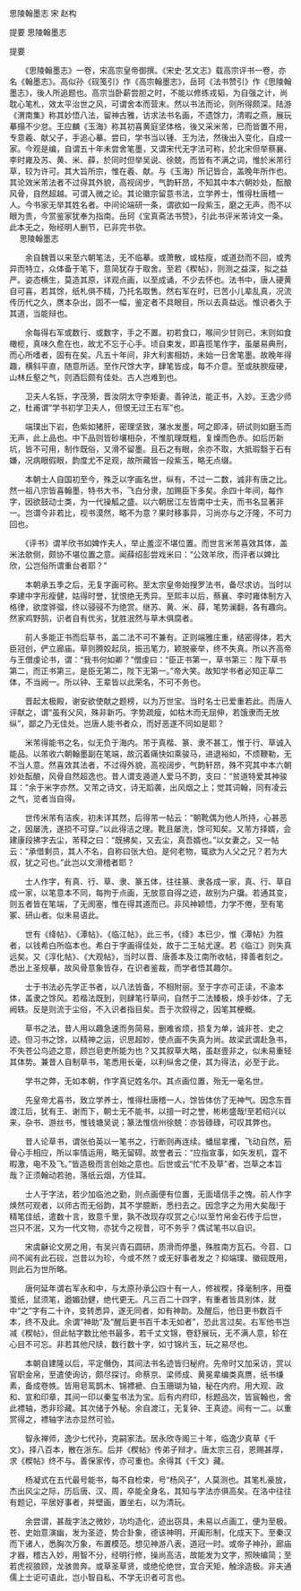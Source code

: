 思陵翰墨志 宋 赵构

提要
思陵翰墨志

提要

　　《思陵翰墨志》一卷，宋高宗皇帝御撰。《宋史·艺文志》载高宗评书一卷，亦名《翰墨志》。高似孙《砚笺引》作《高宗翰墨志》，岳珂《法书赞引》作《思陵翰墨志》，後人所追题也。高宗当卧薪尝胆之时，不能以修练戎韬，为自强之计，尚耽心笔札，效太平治世之风，可谓舍本而营末。然以书法而论，则所得颇深。陆游《渭南集》称其妙悟八法，留神古雅，访求法书名画，不遗馀力，清暇之燕，展玩摹搨不少怠。王应麟《玉海》称其初喜黄庭坚体格，後又采米芾，已而皆置不用，专意羲、献父子，手追心摹。尝曰，学书当以锺、王为法，然後出入变化，自成一家。今观是编，自谓五十年未尝舍笔墨，又谓宋代无字法可称，於北宋但举蔡襄、李时雍及苏、黄、米、薛，於同时但举吴说、徐兢，而皆有不满之词，惟於米芾行草，较为许可。其大旨所宗，惟在羲、献。与《玉海》所记皆合，盖晚年所作也。其论效米芾法者不过得其外貌，高视阔步，气韵轩昂，不知其中本六朝妙处，酝酿风骨，自然超越。可谓入微之论。其论徽宗留意书法，立学养士，惟得杜唐稽一人。今书家无举其姓名者。中间论端研一条，谓欲如一段紫玉，磨之无声，而不以眼为贵，今赏鉴家犹奉为指南。岳珂《宝真斋法书赞》，引此书评米芾诗文一条。此本无之，殆经明人删节，已非完书欤。  
　 
思陵翰墨志

　　余自魏晋以来至六朝笔法，无不临摹。或萧散，或枯瘦，或道劲而不回，或秀异而特立，众体备于笔下，意简犹存于取舍。至若《稧帖》，则测之益深，拟之益严。姿态横生，莫造其原，详观点画，以至成诵，不少去怀也。法书中，唐人硬黄自可喜，若其馀，纸札俱不精，乃托名取售。然右军在时，已苦小儿辈乱真，况流传历代之久，赝本杂出，固不一幅，鉴定者不具眼目，所以去真益远。惟识者久于其道，当能辩也。 

　　余每得右军或数行、或数字，手之不置。初若食口，喉间少甘则已，末则如食橄榄，真味久愈在也，故尤不忘于心手。顷自束发，即喜揽笔作字，虽屡易典刑，而心所嗜者，固有在矣。凡五十年间，非大利害相妨，未始一日舍笔墨。故晚年得趣，横斜平直，随意所适。至作尺馀大字，肆笔皆成，每不介意。至或肤腴瘦硬，山林丘壑之气，则酒后颇有佳处。古人岂难到也。 

　　卫夫人名铄，字茂漪，晋汝阴太守李矩妻。善钟法，能正书，入妙。王逸少师之，杜甫谓“学书初学卫夫人，但恨无过王右军”也。 

　　端璞出下岩，色紫如猪肝，密理坚致，潴水发墨，呵之即泽，研试则如磨玉而无声，此上品也。中下品则皆砂壤相杂，不惟肌理既粗，复燥而色赤。如后历新坑，皆不可用，制作既俗，又滑不留墨。且石之有眼，余亦不取，大抵瑕翳于石有嫌，况病眼假眼，韵度尤不足观，故所藏皆一段紫玉，略无点缀。 

　　本朝士人自国初至今，殊乏以字画名世，纵有，不过一二数，诚非有唐之比。然一祖八宗皆喜翰墨，特书大书，飞白分隶，加赐臣下多矣。余四十年间，每作字，因欲鼓动士类，为一代操觚之盛。以六朝居江左皆南中士夫，而书名显著非一。岂谓今非若比，视书漠然，略不为意？果时移事异，习尚亦与之汙隆，不可力回也。 

　　《评书》谓羊欣书如婢作夫人，举止羞涩不堪位置。而世言米芾喜效其体，盖米法欹侧，颇协不堪位置之意。闻薛绍彭尝戏米曰：“公效羊欣，而评者以婢比欣，公岂俗所谓重台者耶？” 

　　本朝承五季之后，无复字画可称。至太宗皇帝始搜罗法书，备尽求访。当时以李建中字形瘦健，姑得时誉，犹恨绝无秀异。至熙丰以后，蔡襄、李时雍体制方入格律，欲度骅骝，终以骎骎不为绝赏。继苏、黄、米、薛，笔势澜翻，各有趣向。然家鸡野鹄，识者自有优劣，犹胜泯然与草木俱腐者。 

　　前人多能正书而后草书，盖二法不可不兼有。正则端雅庄重，结密得体，若大臣冠创，俨立廊庙。草则腾姣起凤，振迅笔力，颖脱豪举，终不失真。所以齐高帝与王僧虔论书，谓：“我书何如卿？”僧虔曰：“臣正书第一，草书第三：陛下草书第二，而正书第三。是臣无第二，陛下无第一。”帝大笑。故知学书者必知正草二体，不当阙一。所以钟、王辈皆以此荣名，不可不务也。 

　　晋起太极殿，谢安欲使献之题榜，以为万世宝。当时名士已爱重若此。而唐人评献之，谓“虽有父风，殊非新巧。字势疏瘦，如枯木而无屈伸，若饿隶而无放纵”，鄙之乃无佳处。岂唐人能书者众，而好恶遂不同如是耶？ 

　　米芾得能书之名，似无负于海内。芾于真楷、篆、隶不甚工，惟于行、草诚入能品。以芾收六朝翰墨副在笔端，故沉着痛快如乘骏马，进退裕如，不烦鞭勒，无不当人意。然喜效其法者，不过得外貌，高视阔步，气韵轩昂，殊不究其中本六朝妙处酝酿，风骨自然超逸也。昔人谓支遁道人爱马不韵，支曰：“贫道特爱其神骏耳：”余于米字亦然。又芾之诗文，诗无蹈袭，出风烟之上；觉其词翰，同有凌云之气，览者当自得。 

　　世传米芾有洁疾，初未详其然，后得芾一帖云：“朝靴偶为他人所持，心甚恶之，因屡洗，遂损不可穿。”以此得洁之理。靴且屡洗，馀可知矣。又芾方择婿，会建康段拂字去尘，芾释之曰：“既拂矣，又去尘，真吾婿也。”以女妻之。又一帖云：“承借剩员，其人不名，自称曰张大伯。是何老物，辄欲为人父之兄？若为大叔，犹之可也。”此岂以文滑稽者耶？ 

　　士人作字，有真、行、草、隶、篆五体，往往篆、隶各成一家，真、行、草自成一家，以笔意本不同，每拘于点画，无放意自得之迹，故别为户牖。若通其变，则五者皆在笔端，了无阂塞，惟在得其道而已。非风神颖悟，力学不倦，至有笔冢、研山者。似未易语此。 

　　世有《绛帖》、《潭帖》、《临江帖》，此三书，《绛》本已少，惟《潭帖》为胜者，以钱希白所临本也。希白于字画得佳处，故于二王帖尤邃。若《临江》则失真远矣。又《淳化帖》、《大观帖》，当时以晋、唐善本及江南所收帖，择善者刻之。悉出上圣规摹，故风骨意象皆存，在识者鉴裁，而学者悟其趣尔。 

　　士于书法必先学正书者，以八法皆备，不相附丽。至于字亦可正读，不渝本体，盖隶之馀风。若楷法既到，则肆笔行草间，自然于二法臻极，焕手妙体，了无阙轶。反是则流于尘俗，不入识者指目矣。吾于次叙得之，因笔其梗概。 

　　草书之法，昔人用以趣急速而务简易，删难省烦，损复为单，诚非苍、史之迹。但习书之馀，以精神之运，识思超妙，使点画不失真为尚。故梁武谓赴急书，不失苍公鸟迹之意，顾岂皂吏所能为也？又其叙草大略，虽赵壹非之，似未易重轻其体势。兼昔人自制草书，笔悉用长毫，以利纵舍之便，其为得法，必至于此。 

　　学书之弊，无如本朝，作字真记姓名尔。其点画位置，殆无一毫名世。 

　　先皇帝尤喜书，致立学养士，惟得杜唐稽一人，馀皆体仿了无神气。因念东晋渡江后，犹有王、谢而下，朝士无不能书，以擅一时之誉，彬彬盛哉!至若绍兴以来，杂书、游丝书，惟钱塘吴说；篆法惟信州徐兢：亦皆碌碌，可叹其弊也。 

　　昔人论草书，谓张伯英以一笔书之，行断则再连续。蟠屈拿攫，飞动自然，筋骨心手相应，所以率情运用，略无留碍。故誉者云：“应指宣事，如矢发机，霆不暇激，电不及飞。”皆造极而言创始之意也。后世或云“忙不及草”者，岂草之本旨哉？正须翰动若驰，落纸云烟，方佳耳。 

　　士人于字法，若少加临池之勤，则点画便有位置，无面墙信手之愧。前人作字焕然可观者，以师古而无俗韵，其不学臆断，悉扫去之。因念字之为用大矣哉!于精笔佳纸，遣数十言，致意千里，孰不改现存叹赏之心!以至竹帛金石传于后世，岂只不泯，又为一代文物，亦犹今之视昔，可不务乎？偶试笔书以自识。 

　　宋虞龢论文房之用，有吴兴青石圆研，质滑而停墨，殊胜南方瓦石。今苕、口间不闻有此石砚，岂昔以为珍，今或不然？或无好事者发之？抑端璞、徽砚既用，则此石为世所略。 

　　唐何延年谓右军永和中，与太原孙承公四十有一人，修袚稧，择毫制序，用蚕茧纸，鼠须笔，遒媚劲健，绝代更无。凡三百二十四字，有重者皆具别体，就中“之”字有二十许，变转悉异，遂无同者，如有神助。及醒后，他日更书数百千本，终不及此。余谓“神助”及“醒后更书百千本无如者”，恐此言过矣。右军他书岂减《稧帖》，但此帖字数比他书最多，若千丈文锦，卷舒展玩，无不满人意，轸在心目不可忘。非若其他尺牍，数行数十字，如寸锦片玉，玩之易尽也。 

　　本朝自建隆以后，平定僭伪，其间法书名迹皆归秘府。先帝时又加采访，赏以官职金帛，至遣使询访，颇尽探讨。命蔡京、梁师成、黄冕辈编类真赝，纸书缣素，备成卷帙。皆用皂鸾鹊木、锦褾褫、白玉珊瑚为轴，秘在内府。用大观、政和、宣和印章，其间一印以秦玺书法为宝。后有内府印，标题品次，皆宸翰也，舍此褾轴，悉非珍藏。其次储于外秘。余自渡江，无复钟、王真迹。间有一二。以重赏得之，褾轴字法亦显然可验。 

　　智永禅师，逸少七代孙，克嗣家法。居永欣寺阁三十年，临逸少真草《千文》，择八百本，散在浙东。后并《稧帖》传弟子辩才。唐太宗三召，恩赐甚厚，求《稧帖》终不与。善保家传，亦可重也。余得其《千文》藏。 

　　杨凝式在五代最号能书，每不自检束，号“杨风子”，人莫测也。其笔札豪放，杰出风尘之际，历后唐、汉、周，卒能全身名，其知与字法亦俱高矣。在洛中往往有题记，平居好事者，并壁画，置坐右，以为清玩。 

　　余尝谓，甚哉字法之微妙，功均造化，迹出窃具，未易以点画工，便为至极。苍、史始意演幽，发为圣迹，势合卦象，德该神明，开阖形制，化成天下。至秦汉而下诸人，悉胸次万象，布置模范。想见神游八表，道冠一时。或帝子神孙，廊庙才器，稽古入妙，用智不分，经明行修，操尚高洁，故能发为文字，照映编简；至若虎视狼顾，龙骇兽奔。或草圣草贤，或绝伦绝世，宜合天矩，触涂造极。非夫通儒上士讵可语此，岂小智自私、不学无识者可言也。  
　 

